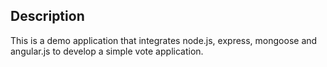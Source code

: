 ## Description

This is a demo application that integrates node.js, express, mongoose and angular.js to develop a simple vote application.

